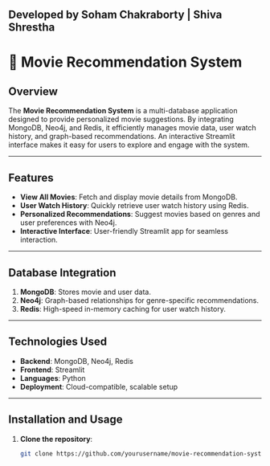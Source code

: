## Developed by Soham Chakraborty | Shiva Shrestha
# 🎥 Movie Recommendation System  

## Overview  
The **Movie Recommendation System** is a multi-database application designed to provide personalized movie suggestions. By integrating MongoDB, Neo4j, and Redis, it efficiently manages movie data, user watch history, and graph-based recommendations. An interactive Streamlit interface makes it easy for users to explore and engage with the system.  

---

## Features  
- **View All Movies**: Fetch and display movie details from MongoDB.  
- **User Watch History**: Quickly retrieve user watch history using Redis.  
- **Personalized Recommendations**: Suggest movies based on genres and user preferences with Neo4j.  
- **Interactive Interface**: User-friendly Streamlit app for seamless interaction.  

---

## Database Integration  
1. **MongoDB**: Stores movie and user data.  
2. **Neo4j**: Graph-based relationships for genre-specific recommendations.  
3. **Redis**: High-speed in-memory caching for user watch history.  

---

## Technologies Used  
- **Backend**: MongoDB, Neo4j, Redis  
- **Frontend**: Streamlit  
- **Languages**: Python  
- **Deployment**: Cloud-compatible, scalable setup  

---

## Installation and Usage  

1. **Clone the repository**:  
   ```bash  
   git clone https://github.com/yourusername/movie-recommendation-system.git  


